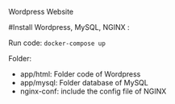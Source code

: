 Wordpress Website 

#Install Wordpress, MySQL, NGINX :

Run code: <code>docker-compose up</code>

Folder:
- app/html: Folder code of Wordpress
- app/mysql: Folder database of MySQL
- nginx-conf: include the config file of NGINX

